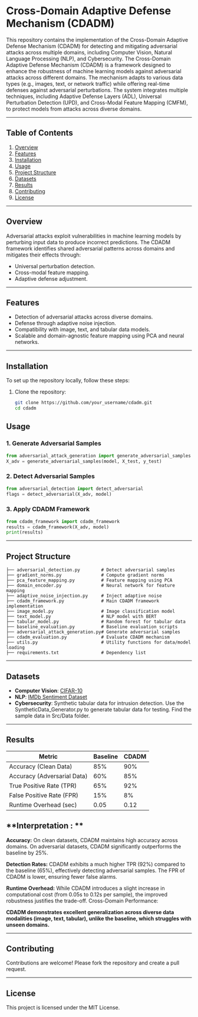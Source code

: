 # Cross-Domain Adaptive Defense Mechanism (CDADM)

This repository contains the implementation of the Cross-Domain Adaptive Defense Mechanism (CDADM) for detecting and mitigating adversarial attacks across multiple domains, including Computer Vision, Natural Language Processing (NLP), and Cybersecurity.
The Cross-Domain Adaptive Defense Mechanism (CDADM) is a framework designed to enhance the robustness of machine learning models against adversarial attacks across different domains. The mechanism adapts to various data types (e.g., images, text, or network traffic) while offering real-time defenses against adversarial perturbations. The system integrates multiple techniques, including Adaptive Defense Layers (ADL), Universal Perturbation Detection (UPD), and Cross-Modal Feature Mapping (CMFM), to protect models from attacks across diverse domains.

---

## **Table of Contents**
1. [Overview](#overview)
2. [Features](#features)
3. [Installation](#installation)
4. [Usage](#usage)
5. [Project Structure](#project-structure)
6. [Datasets](#datasets)
7. [Results](#results)
8. [Contributing](#contributing)
9. [License](#license)

---

## **Overview**
Adversarial attacks exploit vulnerabilities in machine learning models by perturbing input data to produce incorrect predictions. The CDADM framework identifies shared adversarial patterns across domains and mitigates their effects through:
- Universal perturbation detection.
- Cross-modal feature mapping.
- Adaptive defense adjustment.

---

## **Features**
- Detection of adversarial attacks across diverse domains.
- Defense through adaptive noise injection.
- Compatibility with image, text, and tabular data models.
- Scalable and domain-agnostic feature mapping using PCA and neural networks.

---

## **Installation**
To set up the repository locally, follow these steps:

1. Clone the repository:
   ```bash
   git clone https://github.com/your_username/cdadm.git
   cd cdadm


## **Usage**

### 1. Generate Adversarial Samples
```python
from adversarial_attack_generation import generate_adversarial_samples
X_adv = generate_adversarial_samples(model, X_test, y_test)
```

### 2. Detect Adversarial Samples
```python
from adversarial_detection import detect_adversarial
flags = detect_adversarial(X_adv, model)
```

### 3. Apply CDADM Framework
```python
from cdadm_framework import cdadm_framework
results = cdadm_framework(X_adv, model)
print(results)
```

---

## **Project Structure**
```
├── adversarial_detection.py        # Detect adversarial samples
├── gradient_norms.py               # Compute gradient norms
├── pca_feature_mapping.py          # Feature mapping using PCA
├── domain_encoder.py               # Neural network for feature mapping
├── adaptive_noise_injection.py     # Inject adaptive noise
├── cdadm_framework.py              # Main CDADM framework implementation
├── image_model.py                  # Image classification model
├── text_model.py                   # NLP model with BERT
├── tabular_model.py                # Random forest for tabular data
├── baseline_evaluation.py          # Baseline evaluation scripts
├── adversarial_attack_generation.py# Generate adversarial samples
├── cdadm_evaluation.py             # Evaluate CDADM mechanism
├── utils.py                        # Utility functions for data/model loading
├── requirements.txt                # Dependency list
```

---

## **Datasets**
- **Computer Vision**: [CIFAR-10](https://www.cs.toronto.edu/~kriz/cifar.html)
- **NLP**: [IMDb Sentiment Dataset](https://ai.stanford.edu/~amaas/data/sentiment/)
- **Cybersecurity**: Synthetic tabular data for intrusion detection. Use the SyntheticData_Generator.py to generate tabular data for testing.  Find the sample data in Src/Data folder.  

---

## **Results**
| Metric                  | Baseline     | CDADM        |
|-------------------------|--------------|--------------|
| Accuracy (Clean Data)   | 85%          | 90%          |
| Accuracy (Adversarial Data) | 60%      | 85%          |
| True Positive Rate (TPR)| 65%          | 92%          |
| False Positive Rate (FPR)| 15%         | 8%           |
| Runtime Overhead (sec)  | 0.05         | 0.12         |

## **Interpretation : **
**Accuracy:**
On clean datasets, CDADM maintains high accuracy across domains.
On adversarial datasets, CDADM significantly outperforms the baseline by 25%.

**Detection Rates:**
CDADM exhibits a much higher TPR (92%) compared to the baseline (65%), effectively detecting adversarial samples.
The FPR of CDADM is lower, ensuring fewer false alarms.

**Runtime Overhead:**
While CDADM introduces a slight increase in computational cost (from 0.05s to 0.12s per sample), the improved robustness justifies the trade-off.
Cross-Domain Performance:

**CDADM demonstrates excellent generalization across diverse data modalities (image, text, tabular), unlike the baseline, which struggles with unseen domains.**

---

## **Contributing**
Contributions are welcome! Please fork the repository and create a pull request.

---

## **License**
This project is licensed under the MIT License.
```



